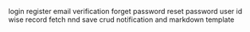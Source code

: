 login 
register 
email verification 
forget password 
reset password 
user id wise record fetch nnd save crud
notification and markdown template
